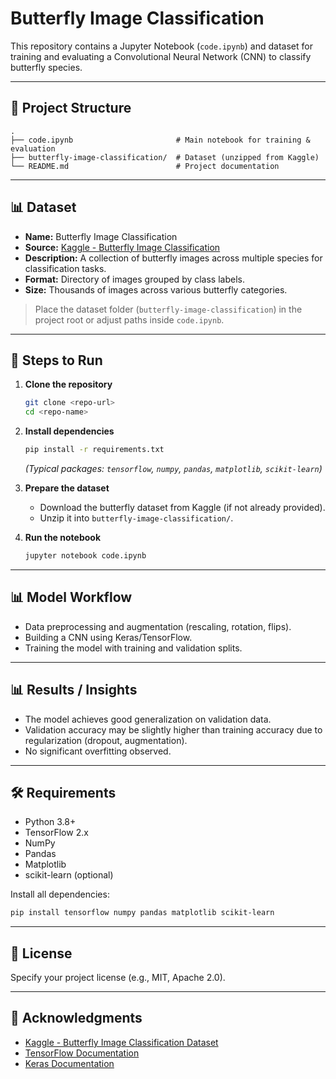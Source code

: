 # Butterfly Image Classification

This repository contains a Jupyter Notebook (`code.ipynb`) and dataset for training and evaluating a Convolutional Neural Network (CNN) to classify butterfly species.

---

## 📂 Project Structure
```
.
├── code.ipynb                       # Main notebook for training & evaluation
├── butterfly-image-classification/  # Dataset (unzipped from Kaggle)
└── README.md                        # Project documentation
```

---

## 📊 Dataset
- **Name:** Butterfly Image Classification
- **Source:** [Kaggle - Butterfly Image Classification](https://www.kaggle.com/datasets)
- **Description:** A collection of butterfly images across multiple species for classification tasks.
- **Format:** Directory of images grouped by class labels.
- **Size:** Thousands of images across various butterfly categories.

> Place the dataset folder (`butterfly-image-classification`) in the project root or adjust paths inside `code.ipynb`.

---

## 🚀 Steps to Run

1. **Clone the repository**
   ```bash
   git clone <repo-url>
   cd <repo-name>
   ```

2. **Install dependencies**
   ```bash
   pip install -r requirements.txt
   ```
   *(Typical packages: `tensorflow`, `numpy`, `pandas`, `matplotlib`, `scikit-learn`)*

3. **Prepare the dataset**
   - Download the butterfly dataset from Kaggle (if not already provided).
   - Unzip it into `butterfly-image-classification/`.

4. **Run the notebook**
   ```bash
   jupyter notebook code.ipynb
   ```

---

## 📊 Model Workflow
- Data preprocessing and augmentation (rescaling, rotation, flips).
- Building a CNN using Keras/TensorFlow.
- Training the model with training and validation splits.
---

## 📊 Results / Insights
- The model achieves good generalization on validation data.
- Validation accuracy may be slightly higher than training accuracy due to regularization (dropout, augmentation).
- No significant overfitting observed.

---

## 🛠️ Requirements
- Python 3.8+
- TensorFlow 2.x
- NumPy
- Pandas
- Matplotlib
- scikit-learn (optional)

Install all dependencies:
```bash
pip install tensorflow numpy pandas matplotlib scikit-learn
```

---

## 📜 License
Specify your project license (e.g., MIT, Apache 2.0).

---

## 🙌 Acknowledgments
- [Kaggle - Butterfly Image Classification Dataset](https://www.kaggle.com/)
- [TensorFlow Documentation](https://www.tensorflow.org/)
- [Keras Documentation](https://keras.io/)
